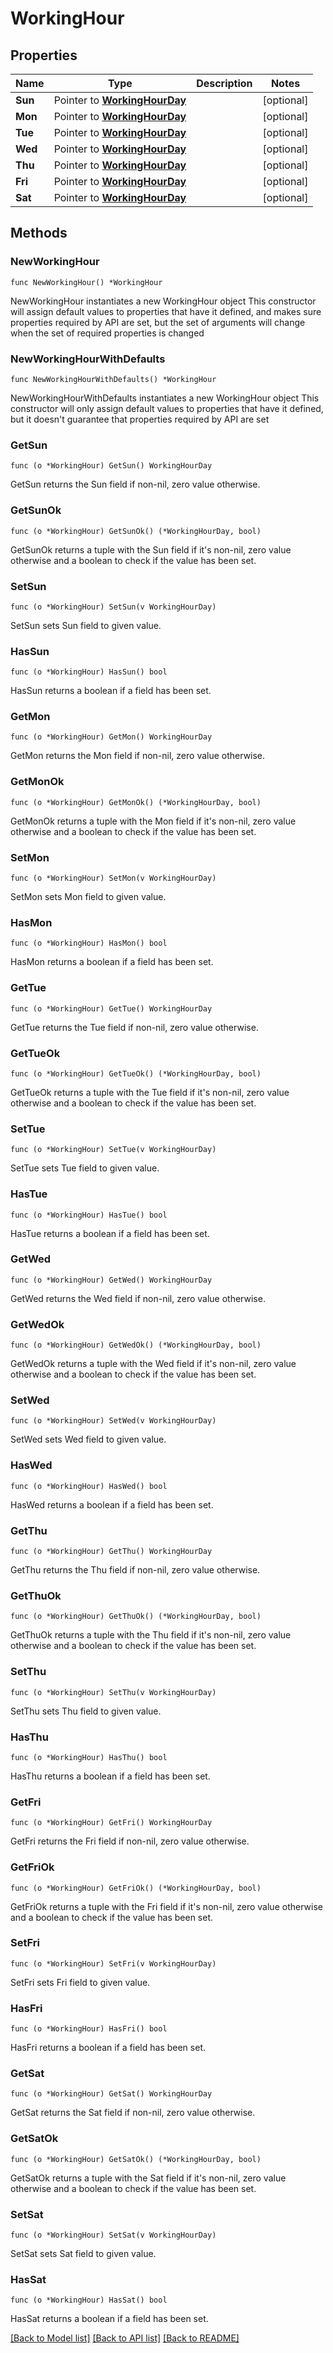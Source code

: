 # WorkingHour

## Properties

Name | Type | Description | Notes
------------ | ------------- | ------------- | -------------
**Sun** | Pointer to [**WorkingHourDay**](WorkingHourDay.md) |  | [optional] 
**Mon** | Pointer to [**WorkingHourDay**](WorkingHourDay.md) |  | [optional] 
**Tue** | Pointer to [**WorkingHourDay**](WorkingHourDay.md) |  | [optional] 
**Wed** | Pointer to [**WorkingHourDay**](WorkingHourDay.md) |  | [optional] 
**Thu** | Pointer to [**WorkingHourDay**](WorkingHourDay.md) |  | [optional] 
**Fri** | Pointer to [**WorkingHourDay**](WorkingHourDay.md) |  | [optional] 
**Sat** | Pointer to [**WorkingHourDay**](WorkingHourDay.md) |  | [optional] 

## Methods

### NewWorkingHour

`func NewWorkingHour() *WorkingHour`

NewWorkingHour instantiates a new WorkingHour object
This constructor will assign default values to properties that have it defined,
and makes sure properties required by API are set, but the set of arguments
will change when the set of required properties is changed

### NewWorkingHourWithDefaults

`func NewWorkingHourWithDefaults() *WorkingHour`

NewWorkingHourWithDefaults instantiates a new WorkingHour object
This constructor will only assign default values to properties that have it defined,
but it doesn't guarantee that properties required by API are set

### GetSun

`func (o *WorkingHour) GetSun() WorkingHourDay`

GetSun returns the Sun field if non-nil, zero value otherwise.

### GetSunOk

`func (o *WorkingHour) GetSunOk() (*WorkingHourDay, bool)`

GetSunOk returns a tuple with the Sun field if it's non-nil, zero value otherwise
and a boolean to check if the value has been set.

### SetSun

`func (o *WorkingHour) SetSun(v WorkingHourDay)`

SetSun sets Sun field to given value.

### HasSun

`func (o *WorkingHour) HasSun() bool`

HasSun returns a boolean if a field has been set.

### GetMon

`func (o *WorkingHour) GetMon() WorkingHourDay`

GetMon returns the Mon field if non-nil, zero value otherwise.

### GetMonOk

`func (o *WorkingHour) GetMonOk() (*WorkingHourDay, bool)`

GetMonOk returns a tuple with the Mon field if it's non-nil, zero value otherwise
and a boolean to check if the value has been set.

### SetMon

`func (o *WorkingHour) SetMon(v WorkingHourDay)`

SetMon sets Mon field to given value.

### HasMon

`func (o *WorkingHour) HasMon() bool`

HasMon returns a boolean if a field has been set.

### GetTue

`func (o *WorkingHour) GetTue() WorkingHourDay`

GetTue returns the Tue field if non-nil, zero value otherwise.

### GetTueOk

`func (o *WorkingHour) GetTueOk() (*WorkingHourDay, bool)`

GetTueOk returns a tuple with the Tue field if it's non-nil, zero value otherwise
and a boolean to check if the value has been set.

### SetTue

`func (o *WorkingHour) SetTue(v WorkingHourDay)`

SetTue sets Tue field to given value.

### HasTue

`func (o *WorkingHour) HasTue() bool`

HasTue returns a boolean if a field has been set.

### GetWed

`func (o *WorkingHour) GetWed() WorkingHourDay`

GetWed returns the Wed field if non-nil, zero value otherwise.

### GetWedOk

`func (o *WorkingHour) GetWedOk() (*WorkingHourDay, bool)`

GetWedOk returns a tuple with the Wed field if it's non-nil, zero value otherwise
and a boolean to check if the value has been set.

### SetWed

`func (o *WorkingHour) SetWed(v WorkingHourDay)`

SetWed sets Wed field to given value.

### HasWed

`func (o *WorkingHour) HasWed() bool`

HasWed returns a boolean if a field has been set.

### GetThu

`func (o *WorkingHour) GetThu() WorkingHourDay`

GetThu returns the Thu field if non-nil, zero value otherwise.

### GetThuOk

`func (o *WorkingHour) GetThuOk() (*WorkingHourDay, bool)`

GetThuOk returns a tuple with the Thu field if it's non-nil, zero value otherwise
and a boolean to check if the value has been set.

### SetThu

`func (o *WorkingHour) SetThu(v WorkingHourDay)`

SetThu sets Thu field to given value.

### HasThu

`func (o *WorkingHour) HasThu() bool`

HasThu returns a boolean if a field has been set.

### GetFri

`func (o *WorkingHour) GetFri() WorkingHourDay`

GetFri returns the Fri field if non-nil, zero value otherwise.

### GetFriOk

`func (o *WorkingHour) GetFriOk() (*WorkingHourDay, bool)`

GetFriOk returns a tuple with the Fri field if it's non-nil, zero value otherwise
and a boolean to check if the value has been set.

### SetFri

`func (o *WorkingHour) SetFri(v WorkingHourDay)`

SetFri sets Fri field to given value.

### HasFri

`func (o *WorkingHour) HasFri() bool`

HasFri returns a boolean if a field has been set.

### GetSat

`func (o *WorkingHour) GetSat() WorkingHourDay`

GetSat returns the Sat field if non-nil, zero value otherwise.

### GetSatOk

`func (o *WorkingHour) GetSatOk() (*WorkingHourDay, bool)`

GetSatOk returns a tuple with the Sat field if it's non-nil, zero value otherwise
and a boolean to check if the value has been set.

### SetSat

`func (o *WorkingHour) SetSat(v WorkingHourDay)`

SetSat sets Sat field to given value.

### HasSat

`func (o *WorkingHour) HasSat() bool`

HasSat returns a boolean if a field has been set.


[[Back to Model list]](../README.md#documentation-for-models) [[Back to API list]](../README.md#documentation-for-api-endpoints) [[Back to README]](../README.md)


